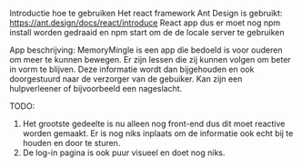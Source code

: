 Introductie hoe te gebruiken
Het react framework Ant Design is gebruikt: https://ant.design/docs/react/introduce
React app dus er moet nog npm install worden gedraaid en npm start om de de locale server te gebruiken

App beschrijving:
MemoryMingle is een app die bedoeld is voor ouderen om meer te kunnen bewegen. Er zijn lessen die zij kunnen volgen om beter in vorm te blijven. Deze informatie wordt dan bijgehouden en ook doorgestuurd naar de verzorger van de gebuiker. Kan zijn een hulpverleener of bijvoorbeeld een nageslacht. 

TODO:
1. Het grootste gedeelte is nu alleen nog front-end dus dit moet reactive worden gemaakt. Er is nog niks inplaats om de informatie ook echt bij te houden en door te sturen.
2. De log-in pagina is ook puur visueel en doet nog niks. 

